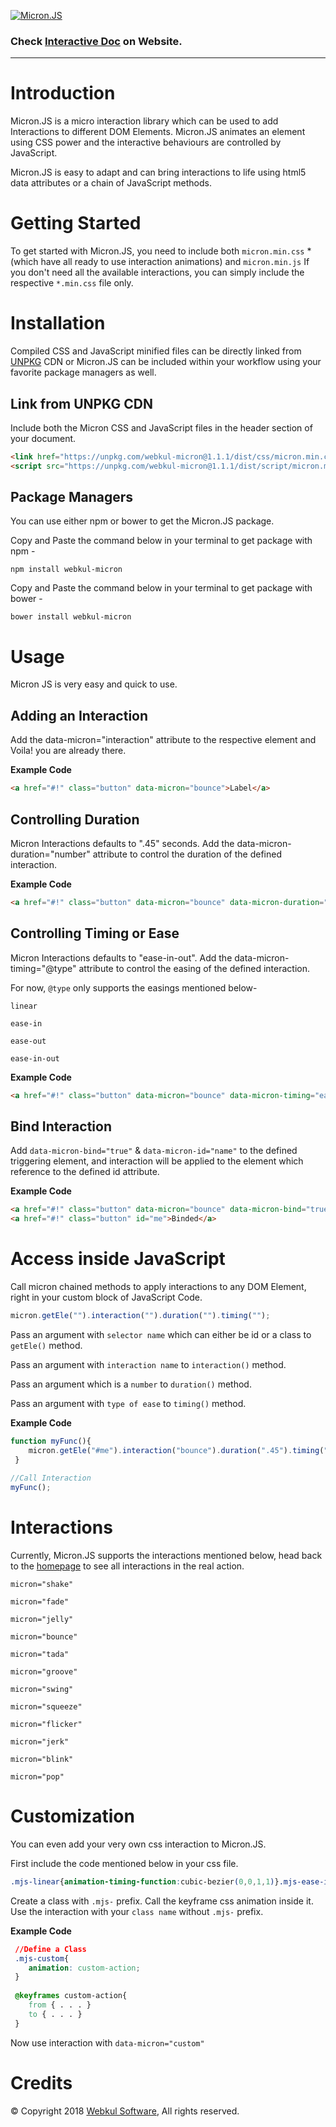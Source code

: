 [![Micron.JS](https://webkul.com/blog/wp-content/uploads/2018/01/micron-logo.png)](https://webkul.github.io/micron)

### Check [Interactive Doc](https://webkul.github.io/micron/docs.html) on Website.
---

# Introduction
Micron.JS is a micro interaction library which can be used to add Interactions to different DOM Elements. Micron.JS animates an element using CSS power and the interactive behaviours are controlled by JavaScript.

Micron.JS is easy to adapt and can bring interactions to life using html5 data attributes or a chain of JavaScript methods.

# Getting Started
To get started with Micron.JS, you need to include both `micron.min.css` * (which have all ready to use interaction animations) and `micron.min.js`
If you don't need all the available interactions, you can simply include the respective `*.min.css` file only.

# Installation
Compiled CSS and JavaScript minified files can be directly linked from [UNPKG](https://unpkg.com/#/) CDN or Micron.JS can be included within your workflow using your favorite package managers as well.

## Link from UNPKG CDN
Include both the Micron CSS and JavaScript files in the header section of your document.

```html
<link href="https://unpkg.com/webkul-micron@1.1.1/dist/css/micron.min.css" type="text/css" rel="stylesheet">
<script src="https://unpkg.com/webkul-micron@1.1.1/dist/script/micron.min.js" type="text/javascript"></script>
```

## Package Managers
You can use either npm or bower to get the Micron.JS package.

Copy and Paste the command below in your terminal to get package with npm -
```cli
npm install webkul-micron
```

Copy and Paste the command below in your terminal to get package with bower -
```cli
bower install webkul-micron
```

# Usage
Micron JS is very easy and quick to use.

## Adding an Interaction
Add the data-micron="interaction" attribute to the respective element and Voila! you are already there.

**Example Code**

```html
<a href="#!" class="button" data-micron="bounce">Label</a>
```

## Controlling Duration
Micron Interactions defaults to ".45" seconds. Add the data-micron-duration="number" attribute to control the duration of the defined interaction.

**Example Code**

```html
<a href="#!" class="button" data-micron="bounce" data-micron-duration=".95">Label</a>
```

## Controlling Timing or Ease
Micron Interactions defaults to "ease-in-out". Add the data-micron-timing="@type" attribute to control the easing of the defined interaction.

For now, `@type` only supports the easings mentioned below-
  
`linear`

`ease-in`

`ease-out`

`ease-in-out`

**Example Code**  

```html
<a href="#!" class="button" data-micron="bounce" data-micron-timing="ease-in">Label</a>
```

## Bind Interaction
Add `data-micron-bind="true"` & `data-micron-id="name"` to the defined triggering element, and interaction will be applied to the element which reference to the defined id attribute.

**Example Code**

```html
<a href="#!" class="button" data-micron="bounce" data-micron-bind="true" data-micron-id="me">Label</a> 
<a href="#!" class="button" id="me">Binded</a>
```

# Access inside JavaScript
Call micron chained methods to apply interactions to any DOM Element, right in your custom block of JavaScript Code.

```javascript
micron.getEle("").interaction("").duration("").timing("");
```
Pass an argument with `selector name` which can either be id or a class to `getEle()` method.

Pass an argument with `interaction name` to `interaction()` method.

Pass an argument which is a `number` to `duration()` method.

Pass an argument with `type of ease` to `timing()` method.

**Example Code**

```javascript
function myFunc(){
    micron.getEle("#me").interaction("bounce").duration(".45").timing("ease-out");
 }
 
//Call Interaction
myFunc();
```

# Interactions
Currently, Micron.JS supports the interactions mentioned below, head back to the [homepage](https://webkul.github.io/micron) to see all interactions in the real action.

`micron="shake"`

`micron="fade"`

`micron="jelly"`

`micron="bounce"`

`micron="tada"`

`micron="groove"`

`micron="swing"`

`micron="squeeze"`

`micron="flicker"`

`micron="jerk"`


`micron="blink"`

`micron="pop"`

# Customization
You can even add your very own css interaction to Micron.JS.

First include the code mentioned below in your css file.

```css
.mjs-linear{animation-timing-function:cubic-bezier(0,0,1,1)}.mjs-ease-in{animation-timing-function:cubic-bezier(.4,0,1,1)}.mjs-ease-out{animation-timing-function:cubic-bezier(0,0,.2,1)}.mjs-ease-in-out{animation-timing-function:cubic-bezier(.4,0,.2,1)}
```

Create a class with `.mjs-` prefix. Call the keyframe css animation inside it. Use the interaction with your `class name` without `.mjs-` prefix.

**Example Code**

```css
 //Define a Class
 .mjs-custom{
    animation: custom-action;    
 }
 
 @keyframes custom-action{
    from { . . . }    
    to { . . . }    
 }    
```

Now use interaction with `data-micron="custom"`

# Credits
&copy; Copyright 2018 [Webkul Software](https://webkul.com), All rights reserved.
